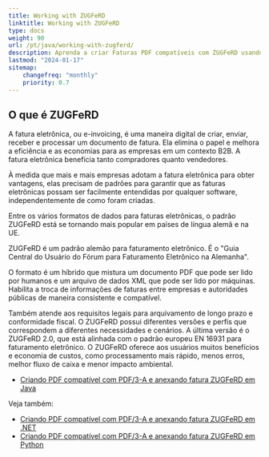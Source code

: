```yaml
---
title: Working with ZUGFeRD
linktitle: Working with ZUGFeRD
type: docs
weight: 90
url: /pt/java/working-with-zugferd/
description: Aprenda a criar Faturas PDF compatíveis com ZUGFeRD usando o Aspose.PDF para Java
lastmod: "2024-01-17"
sitemap:
    changefreq: "monthly"
    priority: 0.7
---
```


## O que é ZUGFeRD

A fatura eletrônica, ou e-invoicing, é uma maneira digital de criar, enviar, receber e processar um documento de fatura. Ela elimina o papel e melhora a eficiência e as economias para as empresas em um contexto B2B. A fatura eletrônica beneficia tanto compradores quanto vendedores.

À medida que mais e mais empresas adotam a fatura eletrônica para obter vantagens, elas precisam de padrões para garantir que as faturas eletrônicas possam ser facilmente entendidas por qualquer software, independentemente de como foram criadas.

Entre os vários formatos de dados para faturas eletrônicas, o padrão ZUGFeRD está se tornando mais popular em países de língua alemã e na UE.

ZUGFeRD é um padrão alemão para faturamento eletrônico. É o "Guia Central do Usuário do Fórum para Faturamento Eletrônico na Alemanha".

O formato é um híbrido que mistura um documento PDF que pode ser lido por humanos e um arquivo de dados XML que pode ser lido por máquinas.
 Habilita a troca de informações de faturas entre empresas e autoridades públicas de maneira consistente e compatível.

Também atende aos requisitos legais para arquivamento de longo prazo e conformidade fiscal. O ZUGFeRD possui diferentes versões e perfis que correspondem a diferentes necessidades e cenários. A última versão é o ZUGFeRD 2.0, que está alinhada com o padrão europeu EN 16931 para faturamento eletrônico. O ZUGFeRD oferece aos usuários muitos benefícios e economia de custos, como processamento mais rápido, menos erros, melhor fluxo de caixa e menor impacto ambiental.

* [Criando PDF compatível com PDF/3-A e anexando fatura ZUGFeRD em Java](/pdf/pt/java/attach-zugferd/)

Veja também:

* [Criando PDF compatível com PDF/3-A e anexando fatura ZUGFeRD em .NET](/pdf/pt/net/attach-zugferd/)
* [Criando PDF compatível com PDF/3-A e anexando fatura ZUGFeRD em Python](/pdf/pt/python-net/attach-zugferd/)